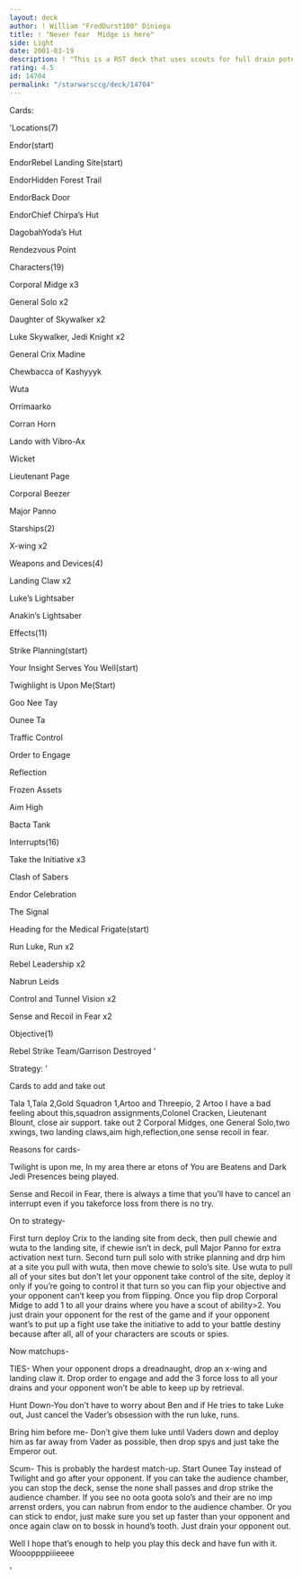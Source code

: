 ```yaml
---
layout: deck
author: ! William "FredDurst100" Diniega
title: ! "Never fear  Midge is here"
side: Light
date: 2001-03-19
description: ! "This is a RST deck that uses scouts for full drain potential."
rating: 4.5
id: 14704
permalink: "/starwarsccg/deck/14704"
---
```

Cards: 

'Locations(7)

Endor(start)

EndorRebel Landing Site(start)

EndorHidden Forest Trail

EndorBack Door

EndorChief Chirpa’s Hut

DagobahYoda’s Hut

Rendezvous Point


Characters(19)

Corporal Midge x3

General Solo x2

Daughter of Skywalker x2

Luke Skywalker, Jedi Knight x2

General Crix Madine 

Chewbacca of Kashyyyk

Wuta

Orrimaarko

Corran Horn

Lando with Vibro-Ax

Wicket

Lieutenant Page

Corporal Beezer

Major Panno


Starships(2)

X-wing x2


Weapons and Devices(4)

Landing Claw x2

Luke’s Lightsaber

Anakin’s Lightsaber


Effects(11)

Strike Planning(start)

Your Insight Serves You Well(start)

Twighlight is Upon Me(Start)

Goo Nee Tay

Ounee Ta

Traffic Control

Order to Engage

Reflection

Frozen Assets

Aim High

Bacta Tank


Interrupts(16)

Take the Initiative x3

Clash of Sabers

Endor Celebration

The Signal

Heading for the Medical Frigate(start)

Run Luke, Run x2

Rebel Leadership x2

Nabrun Leids

Control and Tunnel Vision x2

Sense and Recoil in Fear x2


Objective(1)

Rebel Strike Team/Garrison Destroyed '

Strategy: '

Cards to add and take out

Tala 1,Tala 2,Gold Squadron 1,Artoo and Threepio, 2 Artoo I have a bad feeling about this,squadron assignments,Colonel Cracken, Lieutenant Blount, close air support. take out 2 Corporal Midges, one General Solo,two xwings, two landing claws,aim high,reflection,one sense recoil in fear.


Reasons for cards-

Twilight is upon me, In my area there ar etons of You are Beatens and Dark Jedi Presences being played.

Sense and Recoil in Fear, there is always a time that you’ll have to cancel an interrupt even if you takeforce loss from there is no try.


On to strategy-

First turn deploy Crix to the landing site from deck, then pull chewie and wuta to the landing site, if chewie isn’t in deck, pull Major Panno for extra activation next turn.  Second turn pull solo with strike planning and drp him at a site you pull with wuta, then move chewie to solo’s site.  Use wuta to pull all of your sites but don’t let your opponent take control of the site, deploy it only if you’re going to control it that turn so you can flip your objective and your opponent can’t keep you from flipping.  Once you flip drop Corporal Midge to add 1 to all your drains where you have a scout of ability>2.  You just drain your opponent for the rest of the game and if your opponent want’s to put up a fight use take the initiative to add to your battle destiny because after all, all of your characters are scouts or spies.


Now matchups-

 TIES- When your opponent drops a dreadnaught, drop an x-wing and landing claw it. Drop order to engage and add the 3 force loss to all your drains and your opponent won’t be able to keep up by retrieval.


Hunt Down-You don’t have to worry about Ben and if He tries to take Luke out, Just cancel the Vader’s obsession with the run luke, runs.


Bring him before me- Don’t give them luke until Vaders down and deploy him as far away from Vader as possible, then drop spys and just take the Emperor out.  


Scum- This is probably the hardest match-up.  Start Ounee Tay instead of Twilight and go after your opponent. If you can take the audience chamber, you can stop the deck, sense the none shall passes and drop strike the audience chamber.  If you see no oota goota solo’s and their are no imp arrenst orders, you can nabrun from endor to the audience chamber.  Or you can stick to endor, just make sure you set up faster than your opponent and once again claw on to bossk in hound’s tooth.  Just drain your opponent out.


Well I hope that’s enough to help you play this deck and have fun with it.  Woooppppiiieeee


'
